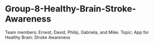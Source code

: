 # Group-8-Healthy-Brain-Stroke-Awareness
Team members: Ernest, David, Philip, Gabriela, and Mike. Topic: App for Healthy Brain: Stroke Awareness

